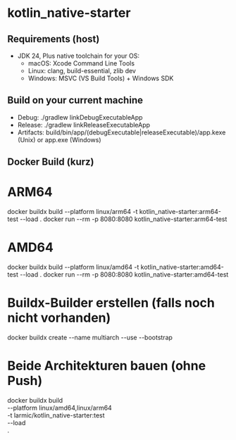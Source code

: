 # kotlin_native-starter

## Requirements (host)
- JDK 24, Plus native toolchain for your OS:
  - macOS: Xcode Command Line Tools
  - Linux: clang, build-essential, zlib dev
  - Windows: MSVC (VS Build Tools) + Windows SDK

## Build on your current machine
- Debug: ./gradlew linkDebugExecutableApp
- Release: ./gradlew linkReleaseExecutableApp
- Artifacts: build/bin/app/(debugExecutable|releaseExecutable)/app.kexe (Unix) or app.exe (Windows)

## Docker Build (kurz)

# ARM64
docker buildx build --platform linux/arm64 -t kotlin_native-starter:arm64-test --load .
docker run --rm -p 8080:8080 kotlin_native-starter:arm64-test

# AMD64
docker buildx build --platform linux/amd64 -t kotlin_native-starter:amd64-test --load .
docker run --rm -p 8080:8080 kotlin_native-starter:amd64-test


# Buildx-Builder erstellen (falls noch nicht vorhanden)
docker buildx create --name multiarch --use --bootstrap

# Beide Architekturen bauen (ohne Push)
docker buildx build \
--platform linux/amd64,linux/arm64 \
-t larmic/kotlin_native-starter:test \
--load \
.